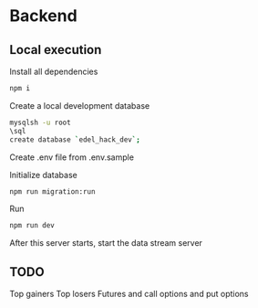 # Backend

## Local execution

Install all dependencies

```bash
npm i
```

Create a local development database

```bash
mysqlsh -u root
\sql
create database `edel_hack_dev`;
```

Create .env file from .env.sample

Initialize database

```bash
npm run migration:run
```

Run

```bash
npm run dev
```

After this server starts, start the data stream server

## TODO

Top gainers
Top losers
Futures and call options and put options
